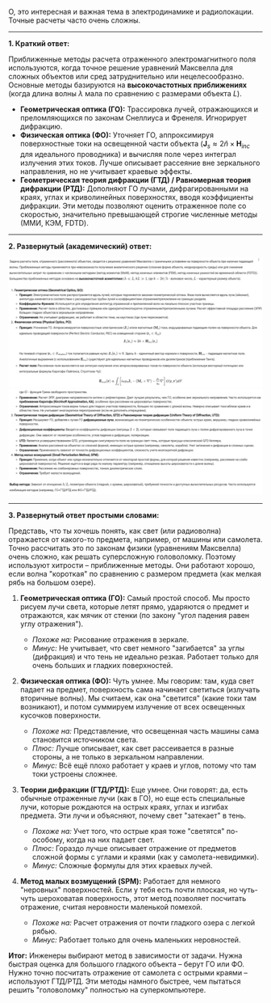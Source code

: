 О, это интересная и важная тема в электродинамике и радиолокации. Точные расчеты часто очень сложны.

---

**1. Краткий ответ:**

Приближенные методы расчета отраженного электромагнитного поля используются, когда точное решение уравнений Максвелла для сложных объектов или сред затруднительно или нецелесообразно. Основные методы базируются на **высокочастотных приближениях** (когда длина волны $\lambda$ мала по сравнению с размерами объекта $L$).
*   **Геометрическая оптика (ГО):** Трассировка лучей, отражающихся и преломляющихся по законам Снеллиуса и Френеля. Игнорирует дифракцию.
*   **Физическая оптика (ФО):** Уточняет ГО, аппроксимируя поверхностные токи на освещенной части объекта ($\mathbf{J}_s \approx 2\hat{n} \times \mathbf{H}_{inc}$ для идеального проводника) и вычисляя поле через интеграл излучения этих токов. Лучше описывает рассеяние вне зеркального направления, но не учитывает краевые эффекты.
*   **Геометрическая теория дифракции (ГТД) / Равномерная теория дифракции (РТД):** Дополняют ГО лучами, дифрагированными на краях, углах и криволинейных поверхностях, вводя коэффициенты дифракции.
Эти методы позволяют оценить отраженное поле со скоростью, значительно превышающей строгие численные методы (ММИ, КЭМ, FDTD).

---

**2. Развернутый (академический) ответ:**

![alt text](image-27.png)
![alt text](image-28.png)

---

**3. Развернутый ответ простыми словами:**

Представь, что ты хочешь понять, как свет (или радиоволна) отражается от какого-то предмета, например, от машины или самолета. Точно рассчитать это по законам физики (уравнениям Максвелла) очень сложно, как решать суперсложную головоломку. Поэтому используют хитрости – приближенные методы. Они работают хорошо, если волна "короткая" по сравнению с размером предмета (как мелкая рябь на большом озере).

1.  **Геометрическая оптика (ГО):** Самый простой способ. Мы просто рисуем лучи света, которые летят прямо, ударяются о предмет и отражаются, как мячик от стенки (по закону "угол падения равен углу отражения").
    *   *Похоже на:* Рисование отражения в зеркале.
    *   *Минус:* Не учитывает, что свет немного "загибается" за углы (дифракция) и что тень не идеально резкая. Работает только для очень больших и гладких поверхностей.

2.  **Физическая оптика (ФО):** Чуть умнее. Мы говорим: там, куда свет падает на предмет, поверхность сама начинает светиться (излучать вторичные волны). Мы считаем, как она "светится" (какие токи там возникают), и потом суммируем излучение от всех освещенных кусочков поверхности.
    *   *Похоже на:* Представление, что освещенная часть машины сама становится источником света.
    *   *Плюс:* Лучше описывает, как свет рассеивается в разные стороны, а не только в зеркальном направлении.
    *   *Минус:* Всё ещё плохо работает у краев и углов, потому что там токи устроены сложнее.

3.  **Теории дифракции (ГТД/РТД):** Еще умнее. Они говорят: да, есть обычные отраженные лучи (как в ГО), но еще есть специальные лучи, которые рождаются на острых краях, углах и изгибах предмета. Эти лучи и объясняют, почему свет "затекает" в тень.
    *   *Похоже на:* Учет того, что острые края тоже "светятся" по-особому, когда на них падает свет.
    *   *Плюс:* Гораздо лучше описывает отражение от предметов сложной формы с углами и краями (как у самолета-невидимки).
    *   *Минус:* Сложные формулы для этих краевых лучей.

4.  **Метод малых возмущений (SPM):** Работает для немного "неровных" поверхностей. Если у тебя есть почти плоская, но чуть-чуть шероховатая поверхность, этот метод позволяет посчитать отражение, считая неровности маленькой помехой.
    *   *Похоже на:* Расчет отражения от почти гладкого озера с легкой рябью.
    *   *Минус:* Работает только для очень маленьких неровностей.

**Итог:** Инженеры выбирают метод в зависимости от задачи. Нужна быстрая оценка для большого гладкого объекта – берут ГО или ФО. Нужно точно посчитать отражение от самолета с острыми краями – используют ГТД/РТД. Эти методы намного быстрее, чем пытаться решить "головоломку" полностью на суперкомпьютере.